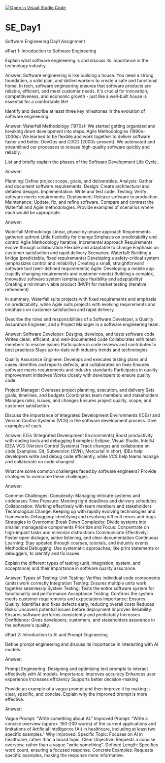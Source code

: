 [![Open in Visual Studio Code](https://classroom.github.com/assets/open-in-vscode-2e0aaae1b6195c2367325f4f02e2d04e9abb55f0b24a779b69b11b9e10269abc.svg)](https://classroom.github.com/online_ide?assignment_repo_id=15572416&assignment_repo_type=AssignmentRepo)
# SE_Day1

Software Engineering Day1 Assignment

#Part 1: Introduction to Software Engineering

Explain what software engineering is and discuss its importance in the technology industry.

Answer: Software engineering is like building a house. You need a strong foundation, a solid plan, and skilled workers to create a safe and functional home. In tech, software engineering ensures that software products are reliable, efficient, and meet customer needs. It's crucial for innovation, competitiveness, and economic growth - just like a well-built house is essential for a comfortable life!

Identify and describe at least three key milestones in the evolution of software engineering.

Answer: Waterfall Methodology (1970s): We started getting organized and breaking down development into steps. Agile Methodologies (1990s-2000s): We learned to be flexible and work together to deliver software faster and better. DevOps and CI/CD (2000s-present): We automated and streamlined our processes to release high-quality software quickly and reliably.

List and briefly explain the phases of the Software Development Life Cycle.

Answer:

Planning: Define project scope, goals, and deliverables.
Analysis: Gather and document software requirements.
Design: Create architectural and detailed designs.
Implementation: Write and test code.
Testing: Verify software meets requirements.
Deployment: Release software to production.
Maintenance: Update, fix, and refine software.
Compare and contrast the Waterfall and Agile methodologies. Provide examples of scenarios where each would be appropriate.

Answer:

Waterfall Methodology Linear, phase-by-phase approach Requirements gathered upfront Little flexibility for change Emphasis on predictability and control Agile Methodology Iterative, incremental approach Requirements evolve through collaboration Flexible and adaptable to change Emphasis on customer satisfaction and rapid delivery Scenarios: Waterfall: Building a bridge (predictable, fixed requirements) Developing a safety-critical system (emphasizes control and reliability) Creating a small, straightforward software tool (well-defined requirements) Agile: Developing a mobile app (rapidly changing requirements and customer needs) Building a complex, innovative software system (emphasizes flexibility and adaptability) Creating a minimum viable product (MVP) for market testing (iterative refinement)

In summary, Waterfall suits projects with fixed requirements and emphasis on predictability, while Agile suits projects with evolving requirements and emphasis on customer satisfaction and rapid delivery.

Describe the roles and responsibilities of a Software Developer, a Quality Assurance Engineer, and a Project Manager in a software engineering team.

Answer: Software Developer: Designs, develops, and tests software code Writes clean, efficient, and well-documented code Collaborates with team members to resolve issues Participates in code reviews and contributes to best practices Stays up-to-date with industry trends and technologies

Quality Assurance Engineer: Develops and executes testing plans and cases Identifies and reports defects, and collaborates on fixes Ensures software meets requirements and industry standards Participates in quality improvement initiatives Works closely with developers to ensure quality code

Project Manager: Oversees project planning, execution, and delivery Sets goals, timelines, and budgets Coordinates team members and stakeholders Manages risks, issues, and changes Ensures project quality, scope, and customer satisfaction

Discuss the importance of Integrated Development Environments (IDEs) and Version Control Systems (VCS) in the software development process. Give examples of each.

Answer: IDEs (Integrated Development Environments) Boost productivity with coding tools and debugging Examples: Eclipse, Visual Studio, IntelliJ IDEA VCS (Version Control Systems) Track changes and collaborate on code Examples: Git, Subversion (SVN), Mercurial In short, IDEs help developers write and debug code efficiently, while VCS help teams manage and collaborate on code changes!

What are some common challenges faced by software engineers? Provide strategies to overcome these challenges.

Answer:

Common Challenges: Complexity: Managing intricate systems and codebases Time Pressure: Meeting tight deadlines and delivery schedules Collaboration: Working effectively with team members and stakeholders Technological Change: Keeping up with rapidly evolving technologies and frameworks Debugging: Identifying and resolving difficult errors and bugs Strategies to Overcome: Break Down Complexity: Divide systems into smaller, manageable components Prioritize and Focus: Concentrate on high-impact tasks and minimize distractions Communicate Effectively: Foster open dialogue, active listening, and clear documentation Continuous Learning: Stay updated through courses, tutorials, and industry events Methodical Debugging: Use systematic approaches, like print statements or debuggers, to identify and fix issues

Explain the different types of testing (unit, integration, system, and acceptance) and their importance in software quality assurance.

Answer: Types of Testing: Unit Testing: Verifies individual code components (units) work correctly Integration Testing: Ensures multiple units work together seamlessly System Testing: Tests the entire software system for functionality and performance Acceptance Testing: Confirms the system meets customer requirements and expectations Importance: Ensures Quality: Identifies and fixes defects early, reducing overall costs Reduces Risks: Uncovers potential issues before deployment Improves Reliability: Ensures software performs consistently and predictably Increases Confidence: Gives developers, customers, and stakeholders assurance in the software's quality.

#Part 2: Introduction to AI and Prompt Engineering

Define prompt engineering and discuss its importance in interacting with AI models.

Answer:

Prompt Engineering: Designing and optimizing text prompts to interact effectively with AI models. Importance: Improves accuracy Enhances user experience Increases efficiency Supports better decision-making

Provide an example of a vague prompt and then improve it by making it clear, specific, and concise. Explain why the improved prompt is more effective.

Answer:

Vague Prompt: "Write something about AI." Improved Prompt: "Write a concise overview (approx. 150-200 words) of the current applications and limitations of Artificial Intelligence (AI) in healthcare, including at least two specific examples." Why Improved: Specific Topic: Focuses on AI in healthcare, rather than a broad topic. Clear Objective: Requests a concise overview, rather than a vague "write something". Defined Length: Specifies word count, ensuring a focused response. Concrete Examples: Requests specific examples, making the response more informative.
